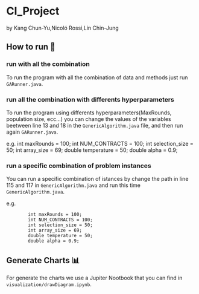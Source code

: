 # CI_Project
by Kang Chun-Yu,Nicoló Rossi,Lin Chin-Jung
## How to run 🚀
### run with all the combination
To run the program with all the combination of data and methods just run `GARunner.java`.
### run all the combination with differents hyperparameters
To run the program using differents hyperparameters(MaxRounds, population size, ecc...) you can change the values of the variables beetween line 13 and 18 in the `GenericAlgorithm.java` file, and then run again `GARunner.java`.

e.g.
        int maxRounds = 100;
        int NUM_CONTRACTS = 100;
        int selection_size = 50;
        int array_size = 69;
        double temperature = 50;
        double alpha = 0.9;


### run a specific combination of problem instances
You can run a specific combination of istances by change the path in line 115 and 117 in `GenericAlgorithm.java` and run this time `GenericAlgorithm.java`.

e.g.
```
        int maxRounds = 100;
        int NUM_CONTRACTS = 100;
        int selection_size = 50;
        int array_size = 69;
        double temperature = 50;
        double alpha = 0.9;
```

## Generate Charts 📊
For generate the charts we use a Jupiter Nootbook that you can find in `visualization/drawDiagram.ipynb`.


